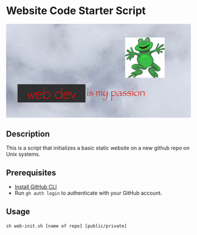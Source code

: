 # Website Code Starter Script

![icon](icon.png)

## Description

This is a script that initializes a basic static website on a new github repo on Unix systems.

## Prerequisites

- [Install GitHub CLI](https://github.com/cli/cli#installation)
- Run `gh auth login` to authenticate with your GitHub account.

## Usage
`sh web-init.sh [name of repo] [public/private]`
